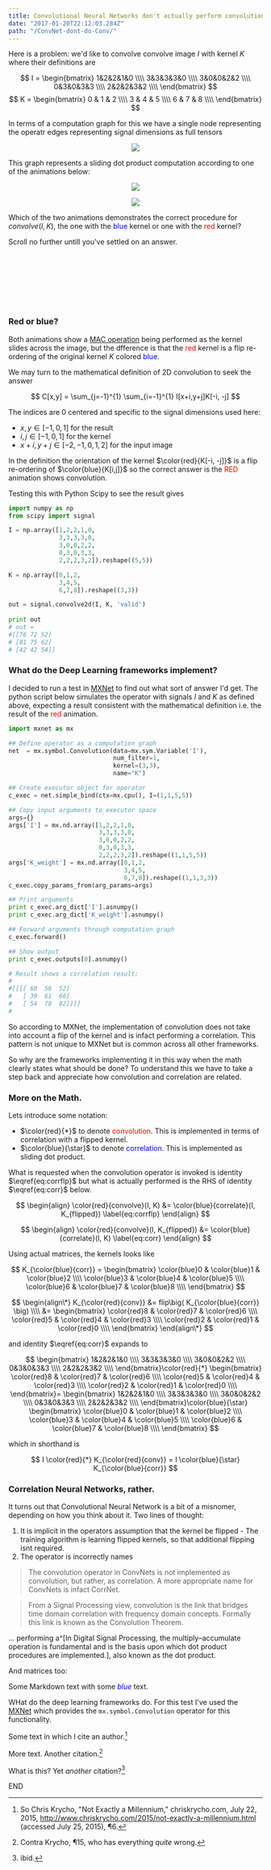 ```yaml
---
title: Convolutional Neural Networks don't actually perform convolution.
date: "2017-01-20T22:12:03.284Z"
path: "/ConvNet-dont-do-Conv/"
---
```


Here is a problem: we'd like to convolve convolve image $I$ with kernel $K$ where their definitions are

$$
I = 
 \begin{bmatrix}
  1&2&2&1&0 \\\\
  3&3&3&3&0 \\\\
  3&0&0&2&2 \\\\
  0&3&0&3&3 \\\\
  2&2&2&3&2 \\\\
 \end{bmatrix}
$$
$$
K = 
 \begin{bmatrix}
  0 & 1 & 2 \\\\
  3 & 4 & 5 \\\\
  6 & 7 & 8  \\\\
 \end{bmatrix}
$$

In terms of a computation graph for this we have a single node representing the operatr edges representing signal dimensions as full tensors

<p align="center">
  <img src="./conv2d.png">
</p>

This graph represents a sliding dot product computation according to one of the animations below:

<p align="center">
  <img src="./corr_numerical_no_padding_no_strides.gif">
</p>

<p align="center">
  <img src="./conv_numerical_no_padding_no_strides.gif">
</p>

Which of the two animations demonstrates the correct procedure for $convolve(I, K)$, the one with the <span style="color:blue"> blue </span>kernel or one with the <span style="color:red"> red </span> kernel?  

Scroll no further untill you've settled on an answer.


<br>
<br>
<br>
<br>
<br>
<br>

### Red or blue?


Both animations show a [MAC operation](https://en.wikipedia.org/wiki/Multiply%E2%80%93accumulate_operation) being performed as the kernel slides across the image, but the dfference is that the <span style="color:red"> red </span>kernel is a flip re-ordering of the original kernel $K$ colored <span style="color:blue"> blue</span>.

We may turn to the mathematical definition of 2D convolution to seek the answer

$$
C[x,y] = \sum_{j=-1}^{1} \sum_{i=-1}^{1} I[x+i,y+j]K[-i, -j]
$$

The indices are $0$ centered and specific to the signal dimensions used here:
* $x,y \in [ -1, 0, 1 ]$ for the result
* $i,j \in [-1, 0, 1 ]$ for the kernel
* $x+i,y+j \in [ -2, -1, 0, 1, 2 ]$ for the input image

In the definition the orientation of the kernel $\color{red}{K[-i, -j]}$ is a flip re-ordering of $\color{blue}{K[i,j]}$ so the correct answer is the <span style="color:red"> RED</span> animation shows convolution.

Testing this with Python Scipy to see the result gives

```python
import numpy as np
from scipy import signal

I = np.array([1,2,2,1,0,
              3,3,3,3,0,
              3,0,0,2,2,
              0,3,0,3,3,
              2,2,2,3,2]).reshape((5,5))

K = np.array([0,1,2,
              3,4,5,
              6,7,8]).reshape((3,3))

out = signal.convolve2d(I, K, 'valid')
    
print out
# out = 
#[[76 72 52]
# [81 75 62]
# [42 42 54]]

```

### What do the Deep Learning frameworks implement?

I decided to run a test in [MXNet](http://mxnet.io) to find out what sort of answer I'd get.  The python script below simulates the operator with signals $I$ and $K$ as defined above, expecting a result consistent with the mathematical definition i.e. the result of the <span style="color:red"> red</span> animation.



```python
import mxnet as mx

## Define operator as a computation graph
net  = mx.symbol.Convolution(data=mx.sym.Variable('I'), 
                             num_filter=1, 
                             kernel=(3,3), 
                             name="K")

## Create executor object for operator
c_exec = net.simple_bind(ctx=mx.cpu(), I=(1,1,5,5))

## Copy input arguments to executor space
args={}
args['I'] = mx.nd.array([1,2,2,1,0,
                         3,3,3,3,0,
                         3,0,0,2,2,
                         0,3,0,3,3,
                         2,2,2,3,2]).reshape((1,1,5,5))
args['K_weight'] = mx.nd.array([0,1,2,
                                3,4,5,
                                6,7,8]).reshape((1,1,3,3))
c_exec.copy_params_from(arg_params=args)

## Print arguments
print c_exec.arg_dict['I'].asnumpy()
print c_exec.arg_dict['K_weight'].asnumpy()

## Forward arguments through computation graph
c_exec.forward()

## Show output
print c_exec.outputs[0].asnumpy()

# Result shows a correlation result:
#
#[[[[ 60  56  52]
#   [ 39  61  66]
#   [ 54  78  82]]]]
#
```

So according to MXNet, the implementation of convolution does not take into account a flip of the kernel and is infact performing a correlation.  This pattern is not unique to MXNet but is common across all other frameworks.  

So why are the frameworks implementing it in this way when the math clearly states what should be done?  To understand this we have to take a step back and appreciate how convolution and correlation are related.

### More on the Math.

Lets introduce some notation:
* $\color{red}{*}$ to denote <span style="color:red"> convolution</span>.  This is implemented in terms of correlation with a flipped kernel.
* $\color{blue}{\star}$ to denote <span style="color:blue"> correlation</span>.  This is implemented as sliding dot product.

What is requested when the convolution operator is invoked is identity $\eqref{eq:corrflp}$ but what is actually performed is the RHS of identity $\eqref{eq:corr}$ below.

$$
  \begin{align}
    \color{red}{convolve}(I, K) &=  \color{blue}{correlate}(I, K_{flipped})
    \label{eq:corrflp}
  \end{align}
$$

$$
  \begin{align}
    \color{red}{convolve}(I, K_{flipped}) &=  \color{blue}{correlate}(I, K)
    \label{eq:corr}
  \end{align}
$$

Using actual matrices, the kernels looks like

$$
K_{\color{blue}{corr}} = 
 \begin{bmatrix}
  \color{blue}0 & \color{blue}1 & \color{blue}2 \\\\
  \color{blue}3 & \color{blue}4 & \color{blue}5 \\\\
  \color{blue}6 & \color{blue}7 & \color{blue}8  \\\\
 \end{bmatrix}
$$

$$
\begin{align\*}
K_{\color{red}{conv}} &= flip\big( K_{\color{blue}{corr}} \big) \\\\
                      &= 
 \begin{bmatrix}
  \color{red}8 & \color{red}7 & \color{red}6 \\\\
  \color{red}5 & \color{red}4 & \color{red}3 \\\\
  \color{red}2 & \color{red}1 & \color{red}0  \\\\
 \end{bmatrix}
\end{align\*}
$$

and identity $\eqref{eq:corr}$ expands to 

$$
 \begin{bmatrix}
  1&2&2&1&0 \\\\
  3&3&3&3&0 \\\\
  3&0&0&2&2 \\\\
  0&3&0&3&3 \\\\
  2&2&2&3&2 \\\\
 \end{bmatrix}\color{red}{*}
 \begin{bmatrix}
  \color{red}8 & \color{red}7 & \color{red}6 \\\\
  \color{red}5 & \color{red}4 & \color{red}3 \\\\
  \color{red}2 & \color{red}1 & \color{red}0  \\\\
 \end{bmatrix}=
 \begin{bmatrix}
  1&2&2&1&0 \\\\
  3&3&3&3&0 \\\\
  3&0&0&2&2 \\\\
  0&3&0&3&3 \\\\
  2&2&2&3&2 \\\\
 \end{bmatrix}\color{blue}{\star}
 \begin{bmatrix}
  \color{blue}0 & \color{blue}1 & \color{blue}2 \\\\
  \color{blue}3 & \color{blue}4 & \color{blue}5 \\\\
  \color{blue}6 & \color{blue}7 & \color{blue}8  \\\\
 \end{bmatrix}
$$

which in shorthand is

$$
I \color{red}{*} K_{\color{red}{conv}} =  I \color{blue}{\star} K_{\color{blue}{corr}}
$$


### Correlation Neural Networks, rather.

It turns out that Convolutional Neural Network is a bit of a misnomer, depending on how you think about it.  Two lines of thought:

1. It is implicit in the operators assumption that the kernel be flipped - The training algorithm is learning flipped kernels, so that additional flipping isnt required.
2. The operator is incorrectly names 

> The convolution operator in ConvNets is not implemented as convolution, but rather, as correlation.  A more appropriate name for ConvNets is infact CorrNet.




> From a Signal Processing view, convolution is the link that bridges time domain correlation with frequency domain concepts.  Formally this link is known as the Convolution Theorem.





... performing a^[In Digital Signal Processing, the multiply–accumulate operation is fundamental and is the basis upon which dot product procedures are implemented.], also known as the dot product.  



And matrices too:



Some Markdown text with some <span style="color:blue"> *blue* </span>text.

WHat do the deep learning frameworks do.  For this test I've used the [MXNet](http://mxnet.io/) which provides the `mx.symbol.Convolution` operator for this functionality.



Some text in which I cite an author.[^fn1]

More text. Another citation.[^fn2]

What is this? Yet *another* citation?[^fn3]

[^fn1]: So Chris Krycho, "Not Exactly a Millennium," chriskrycho.com, July 22,
    2015, http://www.chriskrycho.com/2015/not-exactly-a-millennium.html
    (accessed July 25, 2015), ¶6.

[^fn2]: Contra Krycho, ¶15, who has everything *quite* wrong.

[^fn3]: ibid.



END